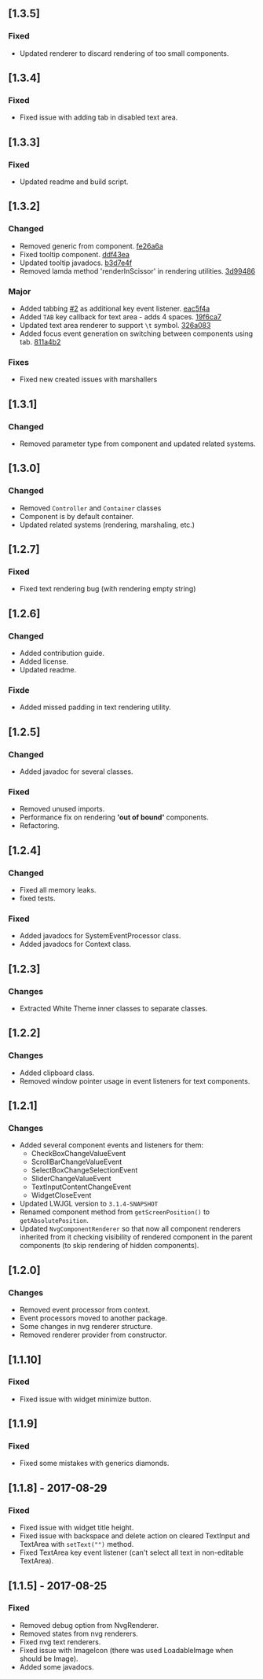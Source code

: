 ## [1.3.5]
### Fixed
- Updated renderer to discard rendering of too small components.  

## [1.3.4]
### Fixed
- Fixed issue with adding tab in disabled text area.

## [1.3.3]
### Fixed
- Updated readme and build script.

## [1.3.2]
### Changed
- Removed generic from component. [fe26a6a](https://github.com/LiquidEngine/legui/commit/fe26a6a716dc7f0c8e5ba105fc8da9ca289e7c6d)
- Fixed tooltip component. [ddf43ea](https://github.com/LiquidEngine/legui/commit/ddf43eae2d5c57bb4e10cad5ae941cc7f366114d)
- Updated tooltip javadocs. [b3d7e4f](https://github.com/LiquidEngine/legui/commit/b3d7e4f5a425a6ff27f6b90fd0b966579954cddb)
- Removed lamda method 'renderInScissor' in rendering utilities. [3d99486](https://github.com/LiquidEngine/legui/commit/3d99486300f6b998287251c49e7f58d09b108fae)
### Major 
- Added tabbing [#2](https://github.com/LiquidEngine/legui/issues/2) as additional key event listener. [eac5f4a](https://github.com/LiquidEngine/legui/commit/eac5f4a6e31e6644aa64e259f0f6f7c48c6f33cd )
- Added `TAB` key callback for text area - adds 4 spaces. [19f6ca7](https://github.com/LiquidEngine/legui/commit/19f6ca78f615f9560ef267d2b31bb4c66011984f)
- Updated text area renderer to support `\t` symbol. [326a083](https://github.com/LiquidEngine/legui/commit/326a0837321bf74ba21d15520c0352ab0faca5a7)
- Added focus event generation on switching between components using tab. [811a4b2](https://github.com/LiquidEngine/legui/commit/811a4b2e50876590689e327a0640662fa87b3c00)
### Fixes 
- Fixed new created issues with marshallers

## [1.3.1]
### Changed
- Removed parameter type from component and updated related systems.

## [1.3.0]
### Changed
- Removed `Controller` and `Container` classes
- Component is by default container.
- Updated related systems (rendering, marshaling, etc.)

## [1.2.7]
### Fixed
- Fixed text rendering bug (with rendering empty string)

## [1.2.6]
### Changed
- Added contribution guide.
- Added license.
- Updated readme.
### Fixde
- Added missed padding in text rendering utility.

## [1.2.5]
### Changed
- Added javadoc for several classes.

### Fixed
- Removed unused imports.
- Performance fix on rendering __'out of bound'__ components.
- Refactoring.

## [1.2.4]
### Changed
- Fixed all memory leaks.
- fixed tests.
### Fixed
- Added javadocs for SystemEventProcessor class.
- Added javadocs for Context class.

## [1.2.3]
### Changes
- Extracted White Theme inner classes to separate classes.

## [1.2.2]
### Changes
- Added clipboard class.
- Removed window pointer usage in event listeners for text components. 

## [1.2.1]
### Changes
- Added several component events and listeners for them:
  - CheckBoxChangeValueEvent
  - ScrollBarChangeValueEvent
  - SelectBoxChangeSelectionEvent
  - SliderChangeValueEvent
  - TextInputContentChangeEvent
  - WidgetCloseEvent
- Updated LWJGL version to `3.1.4-SNAPSHOT`
- Renamed component method from `getScreenPosition()` to `getAbsolutePosition`. 
- Updated `NvgComponentRenderer` so that now all component renderers inherited from it checking visibility of rendered component in the parent 
components (to skip rendering of hidden components).

## [1.2.0]
### Changes
- Removed event processor from context.
- Event processors moved to another package.
- Some changes in nvg renderer structure.
- Removed renderer provider from constructor.
  
## [1.1.10]
### Fixed
- Fixed issue with widget minimize button.

## [1.1.9]
### Fixed
- Fixed some mistakes with generics diamonds.

## [1.1.8] - 2017-08-29
### Fixed
- Fixed issue with widget title height.
- Fixed issue with backspace and delete action on cleared TextInput and TextArea with `setText("")` method.
- Fixed TextArea key event listener (can't select all text in non-editable TextArea).

## [1.1.5] - 2017-08-25
### Fixed
- Removed debug option from NvgRenderer.
- Removed states from nvg renderers.
- Fixed nvg text renderers.
- Fixed issue with ImageIcon (there was used LoadableImage when should be Image).
- Added some javadocs.
